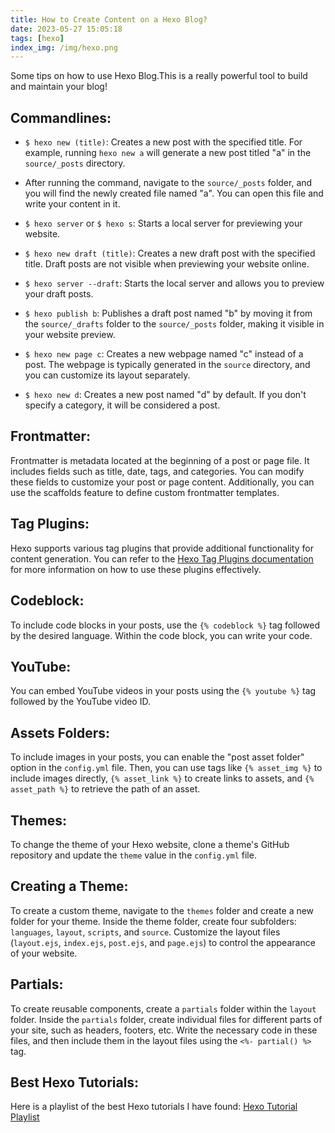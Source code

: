 ```yaml
---
title: How to Create Content on a Hexo Blog?
date: 2023-05-27 15:05:18
tags: [hexo]
index_img: /img/hexo.png
---
```

Some tips on how to use Hexo Blog.This is a really powerful tool to build and maintain your blog!
<!-- more -->
## Commandlines:
- `$ hexo new (title)`: Creates a new post with the specified title. For example, running `hexo new a` will generate a new post titled "a" in the `source/_posts` directory.

- After running the command, navigate to the `source/_posts` folder, and you will find the newly created file named "a". You can open this file and write your content in it.

- `$ hexo server` or `$ hexo s`: Starts a local server for previewing your website.

- `$ hexo new draft (title)`: Creates a new draft post with the specified title. Draft posts are not visible when previewing your website online.

- `$ hexo server --draft`: Starts the local server and allows you to preview your draft posts.

- `$ hexo publish b`: Publishes a draft post named "b" by moving it from the `source/_drafts` folder to the `source/_posts` folder, making it visible in your website preview.

- `$ hexo new page c`: Creates a new webpage named "c" instead of a post. The webpage is typically generated in the `source` directory, and you can customize its layout separately.

- `$ hexo new d`: Creates a new post named "d" by default. If you don't specify a category, it will be considered a post.

## Frontmatter:

Frontmatter is metadata located at the beginning of a post or page file. It includes fields such as title, date, tags, and categories. You can modify these fields to customize your post or page content. Additionally, you can use the scaffolds feature to define custom frontmatter templates.

## Tag Plugins:

Hexo supports various tag plugins that provide additional functionality for content generation. You can refer to the [Hexo Tag Plugins documentation](https://hexo.io/docs/tag-plugins.html) for more information on how to use these plugins effectively.

## Codeblock:

To include code blocks in your posts, use the `{% codeblock %}` tag followed by the desired language. Within the code block, you can write your code.

## YouTube:

You can embed YouTube videos in your posts using the `{% youtube %}` tag followed by the YouTube video ID.

## Assets Folders:

To include images in your posts, you can enable the "post asset folder" option in the `config.yml` file. Then, you can use tags like `{% asset_img %}` to include images directly, `{% asset_link %}` to create links to assets, and `{% asset_path %}` to retrieve the path of an asset.

## Themes:

To change the theme of your Hexo website, clone a theme's GitHub repository and update the `theme` value in the `config.yml` file.

## Creating a Theme:

To create a custom theme, navigate to the `themes` folder and create a new folder for your theme. Inside the theme folder, create four subfolders: `languages`, `layout`, `scripts`, and `source`. Customize the layout files (`layout.ejs`, `index.ejs`, `post.ejs`, and `page.ejs`) to control the appearance of your website.

## Partials:

To create reusable components, create a `partials` folder within the `layout` folder. Inside the `partials` folder, create individual files for different parts of your site, such as headers, footers, etc. Write the necessary code in these files, and then include them in the layout files using the `<%- partial() %>` tag.

## Best Hexo Tutorials:

Here is a playlist of the best Hexo tutorials I have found: [Hexo Tutorial Playlist](https://www.youtube.com/playlist?list=PLLAZ4kZ9dFpOMJR6D25ishrSedvsguVSm)
